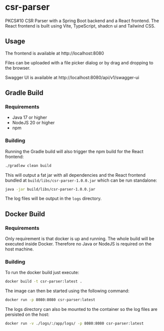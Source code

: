 # csr-parser

PKCS#10 CSR Parser with a Spring Boot backend and a React frontend.
The React frontend is built using Vite, TypeScript, shadcn ui and Tailwind CSS.

## Usage

The frontend is available at http://localhost:8080

Files can be uploaded with a file picker dialog or by drag and dropping to the browser.

Swagger UI is available at http://localhost:8080/api/v1/swagger-ui

## Gradle Build

### Requirements

- Java 17 or higher
- NodeJS 20 or higher
- npm

### Building

Running the Gradle build will also trigger the npm build for the React frontend:

```bash
./gradlew clean build
```

This will output a fat jar with all dependencies and the React frontend bundled at `build/libs/csr-parser-1.0.0.jar` which can be run standalone:

```bash
java -jar build/libs/csr-parser-1.0.0.jar
```

The log files will be output in the `logs` directory.

## Docker Build

### Requirements

Only requirement is that docker is up and running.
The whole build will be executed inside Docker.
Therefore no Java or NodeJS is required on the host machine.

### Building

To run the docker build just execute:

```bash
docker build -t csr-parser:latest .
```

The image can then be started using the following command:

```bash
docker run -p 8080:8080 csr-parser:latest
```

The logs directory can also be mounted to the container so the log files are persisted on the host:

```bash
docker run -v ./logs/:/app/logs/ -p 8080:8080 csr-parser:latest
```
